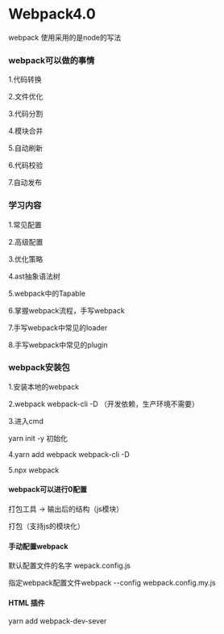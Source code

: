 # Webpack4.0

webpack 使用采用的是node的写法

### webpack可以做的事情

1.代码转换

2.文件优化

3.代码分割

4.模块合并

5.自动刷新

6.代码校验

7.自动发布



### 学习内容

1.常见配置

2.高级配置

3.优化策略

4.ast抽象语法树

5.webpack中的Tapable

6.掌握webpack流程，手写webpack

7.手写webpack中常见的loader

8.手写webpack中常见的plugin



### webpack安装包

1.安装本地的webpack

2.webpack  webpack-cli  -D （开发依赖，生产环境不需要）



3.进入cmd

yarn init -y    初始化



4.yarn add webpack webpack-cli -D



5.npx webpack

#### webpack可以进行0配置

打包工具  -> 输出后的结构（js模块）

打包（支持js的模块化）



#### 手动配置webpack

默认配置文件的名字 wepack.config.js

指定webpack配置文件webpack --config webpack.config.my.js



#### HTML 插件

yarn add webpack-dev-sever